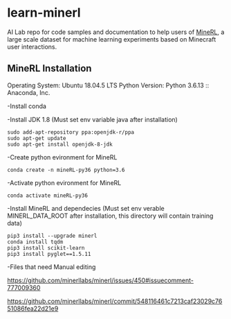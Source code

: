 # learn-minerl
AI Lab repo for code samples and documentation to help users of [MineRL](https://minerl.io), a large scale dataset for machine learning experiments based on Minecraft user interactions.

## MineRL Installation

Operating System: Ubuntu 18.04.5 LTS
Python Version:   Python 3.6.13 :: Anaconda, Inc.

-Install conda

-Install JDK 1.8 (Must set env variable java after installation)
```
sudo add-apt-repository ppa:openjdk-r/ppa
sudo apt-get update
sudo apt-get install openjdk-8-jdk
```

-Create python evironment for MineRL
```
conda create -n mineRL-py36 python=3.6
```

-Activate python evironment for MineRL
```
conda activate mineRL-py36
```

-Install MineRL and dependecies
    (Must set env verable MINERL_DATA_ROOT after installation, this directory will contain training data)
```
pip3 install --upgrade minerl
conda install tqdm
pip3 install scikit-learn
pip3 install pyglet==1.5.11
```

-Files that need Manual editing

https://github.com/minerllabs/minerl/issues/450#issuecomment-777009360

https://github.com/minerllabs/minerl/commit/548116461c7213caf23029c7651086fea22d21e9